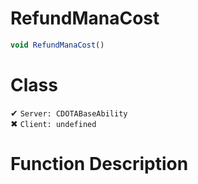 # RefundManaCost
```js	
void RefundManaCost()
```
# Class
✔ `Server: CDOTABaseAbility`  
✖ `Client: undefined`  

# Function Description

